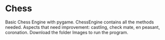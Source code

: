 # Chess

Basic Chess Engine with pygame. ChessEngine contains all the methods needed. Aspects that need improvement: castling, check mate, en peasant, coronation.
Download the folder Images to run the program.
